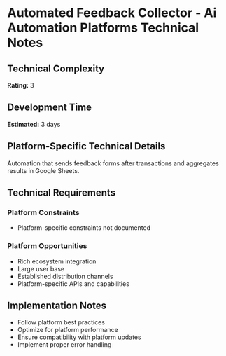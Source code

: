 # Automated Feedback Collector - Ai Automation Platforms Technical Notes

## Technical Complexity
**Rating:** 3

## Development Time
**Estimated:** 3 days

## Platform-Specific Technical Details
Automation that sends feedback forms after transactions and aggregates results in Google Sheets.

## Technical Requirements

### Platform Constraints
- Platform-specific constraints not documented

### Platform Opportunities
- Rich ecosystem integration
- Large user base
- Established distribution channels
- Platform-specific APIs and capabilities

## Implementation Notes
- Follow platform best practices
- Optimize for platform performance
- Ensure compatibility with platform updates
- Implement proper error handling
